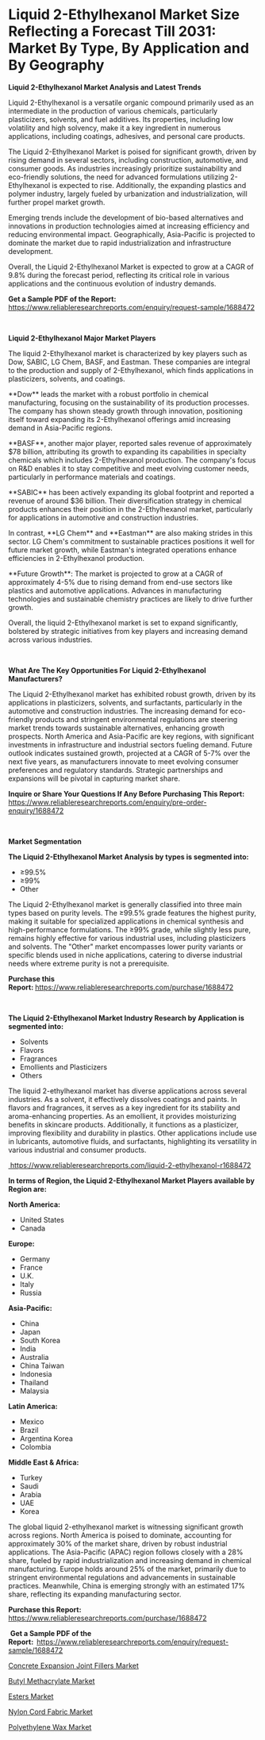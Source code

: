 <p><h1>Liquid 2-Ethylhexanol Market Size Reflecting a Forecast Till 2031: Market By Type, By Application and By Geography</h1></p><p><strong>Liquid 2-Ethylhexanol Market Analysis and Latest Trends</strong></p>
<p><p>Liquid 2-Ethylhexanol is a versatile organic compound primarily used as an intermediate in the production of various chemicals, particularly plasticizers, solvents, and fuel additives. Its properties, including low volatility and high solvency, make it a key ingredient in numerous applications, including coatings, adhesives, and personal care products.</p><p>The Liquid 2-Ethylhexanol Market is poised for significant growth, driven by rising demand in several sectors, including construction, automotive, and consumer goods. As industries increasingly prioritize sustainability and eco-friendly solutions, the need for advanced formulations utilizing 2-Ethylhexanol is expected to rise. Additionally, the expanding plastics and polymer industry, largely fueled by urbanization and industrialization, will further propel market growth.</p><p>Emerging trends include the development of bio-based alternatives and innovations in production technologies aimed at increasing efficiency and reducing environmental impact. Geographically, Asia-Pacific is projected to dominate the market due to rapid industrialization and infrastructure development.</p><p>Overall, the Liquid 2-Ethylhexanol Market is expected to grow at a CAGR of 9.8% during the forecast period, reflecting its critical role in various applications and the continuous evolution of industry demands.</p></p>
<p><strong>Get a Sample PDF of the Report:&nbsp;</strong> <a href="https://www.reliableresearchreports.com/enquiry/request-sample/1688472?utm_campaign=1616&utm_medium=2&utm_source=Github&utm_content=ia&utm_term=17102024&utm_id=liquid-2-ethylhexanol">https://www.reliableresearchreports.com/enquiry/request-sample/1688472</a></p>
<p>&nbsp;</p>
<p><strong>Liquid 2-Ethylhexanol Major Market Players</strong></p>
<p><p>The liquid 2-Ethylhexanol market is characterized by key players such as Dow, SABIC, LG Chem, BASF, and Eastman. These companies are integral to the production and supply of 2-Ethylhexanol, which finds applications in plasticizers, solvents, and coatings.</p><p>**Dow** leads the market with a robust portfolio in chemical manufacturing, focusing on the sustainability of its production processes. The company has shown steady growth through innovation, positioning itself toward expanding its 2-Ethylhexanol offerings amid increasing demand in Asia-Pacific regions.</p><p>**BASF**, another major player, reported sales revenue of approximately $78 billion, attributing its growth to expanding its capabilities in specialty chemicals which includes 2-Ethylhexanol production. The company's focus on R&D enables it to stay competitive and meet evolving customer needs, particularly in performance materials and coatings.</p><p>**SABIC** has been actively expanding its global footprint and reported a revenue of around $36 billion. Their diversification strategy in chemical products enhances their position in the 2-Ethylhexanol market, particularly for applications in automotive and construction industries.</p><p>In contrast, **LG Chem** and **Eastman** are also making strides in this sector. LG Chem's commitment to sustainable practices positions it well for future market growth, while Eastman's integrated operations enhance efficiencies in 2-Ethylhexanol production.</p><p>**Future Growth**: The market is projected to grow at a CAGR of approximately 4-5% due to rising demand from end-use sectors like plastics and automotive applications. Advances in manufacturing technologies and sustainable chemistry practices are likely to drive further growth.</p><p>Overall, the liquid 2-Ethylhexanol market is set to expand significantly, bolstered by strategic initiatives from key players and increasing demand across various industries.</p></p>
<p>&nbsp;</p>
<p><strong>What Are The Key Opportunities For Liquid 2-Ethylhexanol Manufacturers?</strong></p>
<p><p>The Liquid 2-Ethylhexanol market has exhibited robust growth, driven by its applications in plasticizers, solvents, and surfactants, particularly in the automotive and construction industries. The increasing demand for eco-friendly products and stringent environmental regulations are steering market trends towards sustainable alternatives, enhancing growth prospects. North America and Asia-Pacific are key regions, with significant investments in infrastructure and industrial sectors fueling demand. Future outlook indicates sustained growth, projected at a CAGR of 5-7% over the next five years, as manufacturers innovate to meet evolving consumer preferences and regulatory standards. Strategic partnerships and expansions will be pivotal in capturing market share.</p></p>
<p><strong>Inquire or Share Your Questions If Any Before Purchasing This Report:</strong> <a href="https://www.reliableresearchreports.com/enquiry/pre-order-enquiry/1688472?utm_campaign=1616&utm_medium=2&utm_source=Github&utm_content=ia&utm_term=17102024&utm_id=liquid-2-ethylhexanol">https://www.reliableresearchreports.com/enquiry/pre-order-enquiry/1688472</a></p>
<p>&nbsp;</p>
<p><strong>Market Segmentation</strong></p>
<p><strong>The Liquid 2-Ethylhexanol Market Analysis by types is segmented into:</strong></p>
<p><ul><li>≥99.5%</li><li>≥99%</li><li>Other</li></ul></p>
<p><p>The Liquid 2-Ethylhexanol market is generally classified into three main types based on purity levels. The ≥99.5% grade features the highest purity, making it suitable for specialized applications in chemical synthesis and high-performance formulations. The ≥99% grade, while slightly less pure, remains highly effective for various industrial uses, including plasticizers and solvents. The "Other" market encompasses lower purity variants or specific blends used in niche applications, catering to diverse industrial needs where extreme purity is not a prerequisite.</p></p>
<p><strong>Purchase this Report:&nbsp;</strong><a href="https://www.reliableresearchreports.com/purchase/1688472?utm_campaign=1616&utm_medium=2&utm_source=Github&utm_content=ia&utm_term=17102024&utm_id=liquid-2-ethylhexanol">https://www.reliableresearchreports.com/purchase/1688472</a></p>
<p>&nbsp;</p>
<p><strong>The Liquid 2-Ethylhexanol Market Industry Research by Application is segmented into:</strong></p>
<p><ul><li>Solvents</li><li>Flavors</li><li>Fragrances</li><li>Emollients and Plasticizers</li><li>Others</li></ul></p>
<p><p>The liquid 2-ethylhexanol market has diverse applications across several industries. As a solvent, it effectively dissolves coatings and paints. In flavors and fragrances, it serves as a key ingredient for its stability and aroma-enhancing properties. As an emollient, it provides moisturizing benefits in skincare products. Additionally, it functions as a plasticizer, improving flexibility and durability in plastics. Other applications include use in lubricants, automotive fluids, and surfactants, highlighting its versatility in various industrial and consumer products.</p></p>
<p><a href="https://www.reliableresearchreports.com/liquid-2-ethylhexanol-r1688472?utm_campaign=1616&utm_medium=2&utm_source=Github&utm_content=ia&utm_term=17102024&utm_id=liquid-2-ethylhexanol">&nbsp;https://www.reliableresearchreports.com/liquid-2-ethylhexanol-r1688472</a></p>
<p><strong>In terms of Region, the Liquid 2-Ethylhexanol Market Players available by Region are:</strong></p>
<p>
    <p> <strong> North America: </strong>
        <ul>
            <li>United States</li>
            <li>Canada</li>
        </ul>
        </p> 
    <p> <strong> Europe: </strong>
        <ul>
            <li>Germany</li>
            <li>France</li>
            <li>U.K.</li>
            <li>Italy</li>
            <li>Russia</li>
        </ul>
        </p> 
    <p> <strong> Asia-Pacific: </strong>
        <ul>
            <li>China</li>
            <li>Japan</li>
            <li>South Korea</li>
            <li>India</li>
            <li>Australia</li>
            <li>China Taiwan</li>
            <li>Indonesia</li>
            <li>Thailand</li>
            <li>Malaysia</li>
        </ul>
        </p> 
    <p> <strong> Latin America: </strong>
        <ul>
            <li>Mexico</li>
            <li>Brazil</li>
            <li>Argentina Korea</li>
            <li>Colombia</li>
        </ul>
        </p> 
    <p> <strong> Middle East & Africa: </strong>
        <ul>
            <li>Turkey</li>
            <li>Saudi</li>
            <li>Arabia</li>
            <li>UAE</li>
            <li>Korea</li>
        </ul>
    </p>
    </p>
<p><p>The global liquid 2-ethylhexanol market is witnessing significant growth across regions. North America is poised to dominate, accounting for approximately 30% of the market share, driven by robust industrial applications. The Asia-Pacific (APAC) region follows closely with a 28% share, fueled by rapid industrialization and increasing demand in chemical manufacturing. Europe holds around 25% of the market, primarily due to stringent environmental regulations and advancements in sustainable practices. Meanwhile, China is emerging strongly with an estimated 17% share, reflecting its expanding manufacturing sector.</p></p>
<p><strong>Purchase this Report: </strong><a href="https://www.reliableresearchreports.com/purchase/1688472?utm_campaign=1616&utm_medium=2&utm_source=Github&utm_content=ia&utm_term=17102024&utm_id=liquid-2-ethylhexanol">https://www.reliableresearchreports.com/purchase/1688472</a></p>
<p>&nbsp;<strong>Get a Sample PDF of the Report:&nbsp;&nbsp;</strong><a href="https://www.reliableresearchreports.com/enquiry/request-sample/1688472?utm_campaign=1616&utm_medium=2&utm_source=Github&utm_content=ia&utm_term=17102024&utm_id=liquid-2-ethylhexanol">https://www.reliableresearchreports.com/enquiry/request-sample/1688472</a></p>
<p><strong></strong></p>
<p><p><a href="https://www.linkedin.com/pulse/concrete-expansion-joint-fillers-market-matrix-applications-4salf?utm_campaign=1616&utm_medium=2&utm_source=Github&utm_content=ia&utm_term=17102024&utm_id=liquid-2-ethylhexanol">Concrete Expansion Joint Fillers Market</a></p><p><a href="https://www.linkedin.com/pulse/global-butyl-methacrylate-market-size-trends-analysis-regional-tijnf?utm_campaign=1616&utm_medium=2&utm_source=Github&utm_content=ia&utm_term=17102024&utm_id=liquid-2-ethylhexanol">Butyl Methacrylate Market</a></p><p><a href="https://www.linkedin.com/pulse/insights-esters-market-size-which-expanding-11-cagr-from-2024-aeflf?utm_campaign=1616&utm_medium=2&utm_source=Github&utm_content=ia&utm_term=17102024&utm_id=liquid-2-ethylhexanol">Esters Market</a></p><p><a href="https://www.linkedin.com/pulse/nylon-cord-fabric-market-size-type-6nylon-66-product-aftermarketoem-cqhuf?utm_campaign=1616&utm_medium=2&utm_source=Github&utm_content=ia&utm_term=17102024&utm_id=liquid-2-ethylhexanol">Nylon Cord Fabric Market</a></p><p><a href="https://www.linkedin.com/pulse/investment-opportunities-polyethylene-wax-sector-risk-analysis-tnsof?utm_campaign=1616&utm_medium=2&utm_source=Github&utm_content=ia&utm_term=17102024&utm_id=liquid-2-ethylhexanol">Polyethylene Wax Market</a></p></p>